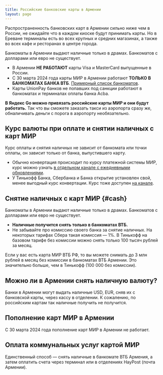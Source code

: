```yaml
---
title: Российские банковские карты в Армении
layout: page
---
```


Распространенность банковских карт в Армении сильно ниже чем в России, не ожидайте что в каждом киоске будут принимать карты.
Но в Ереване терминалы есть во всех крупных и средних магазинах, а также во всех кафе и ресторанах в центре города.

Банкоматы в Армении выдают наличные только в драмах. Банкоматов с долларами или евро не существует.

- В Армении **НЕ РАБОТАЮТ** карты Visa и MasterCard выпущенные в России.
- С 30 марта 2024 года карты МИР в Армении работают **ТОЛЬКО В БАНКОМАТАХ БАНКА ВТБ**. [Примерный список банкоматов](https://armenia.travel/ru/landing/mircard/).
- Карты UnionPay банков не попавших под санкции работают в банкоматах и терминалах оплаты банка Acba.

**В Яндекс Go можно привязать российские карты МИР и они будут работать.** Так что вы сможете заказать такси из аэропорта
сразу же, обналичивать деньги с порога в аэропорту необязательно.

## Курс валюты при оплате и снятии наличных с карт МИР

Курс оплаты и снятия наличных не зависит от банкомата или точки оплаты, он зависит только от банка, выпустившего карту.

- Обычно конвертация происходит по курсу платежной системы МИР, курс можно узнать [в отдельном канале с ежедневными обновлениями](https://t.me/armeniaCurrency).
- У Тинькофф Банка, Сбербанка и Банка открытие установлен свой, менее выгодный курс конвертации. Курс тоже доступен [на канале](https://t.me/armeniaCurrency). 

## Снятие наличных с карт МИР {#cash}

Банкоматы в Армении выдают наличные только в драмах. Банкоматов с долларами или евро не существует.

- **Наличные получится снять только в банкоматах ВТБ.**
- Не забывайте про комиссию своего банка за снятие наличных. На некоторых тарифах Сбера такая комиссия — 1%. В Тинькофф на базовом тарифе без комиссии можно снять только 100 тысяч рублей за месяц.

Eсли у вас есть карта МИР ВТБ РФ, то вы можете снимать до 3 млн рублей в месяц без комиссии в банкоматах ВТБ Армении. Это значительно больше, чем в Тинькофф (100 000 без комиссии).

## Можно ли в Армении снять наличную валюту?

Банки в Армении могут выдать наличные USD, EUR, сняв их с банковской карты, через кассу в отделении. К сожалению, по российским картам так наличные получить не получится.

## Пополнение карт МИР в Армении

С 30 марта 2024 года пополнение карт МИР в Армении не работает.

## Оплата коммунальных услуг картой МИР

Единственный способ — снять наличные в банкомате ВТБ Армения, а затем оплатить счета через терминал или в отделениях HayPost (почта Армении).
